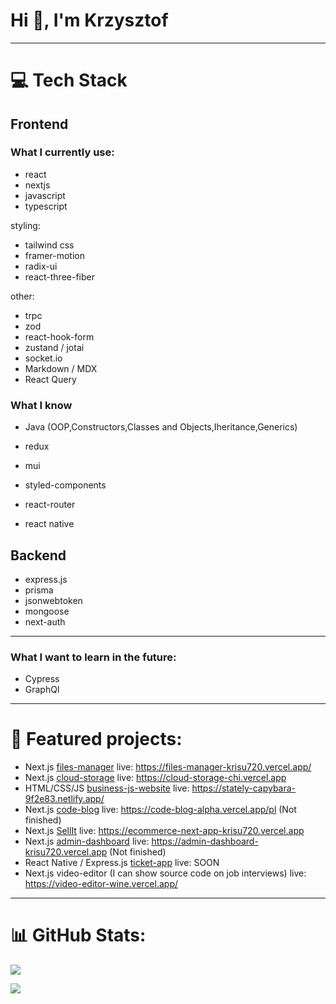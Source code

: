 <h1>Hi 👋, I'm Krzysztof</h1>

---

# 💻 Tech Stack
## Frontend 

### What I currently use: 

- react
- nextjs
- javascript
- typescript


styling:
- tailwind css
- framer-motion
- radix-ui
- react-three-fiber

other:
- trpc
- zod
- react-hook-form
- zustand / jotai
- socket.io
- Markdown / MDX
- React Query
  
### What I know

- Java (OOP,Constructors,Classes and Objects,Iheritance,Generics)

- redux
- mui
- styled-components
- react-router
- react native 

## Backend

- express.js
- prisma
- jsonwebtoken
- mongoose
- next-auth

---

### What I want to learn in the future:
- Cypress
- GraphQl
---

# 📝 Featured projects:
- Next.js [files-manager](https://github.com/Krisu720/files-manager) live: https://files-manager-krisu720.vercel.app/
- Next.js [cloud-storage](https://github.com/Krisu720/cloud-storage) live: https://cloud-storage-chi.vercel.app
- HTML/CSS/JS [business-js-website](https://github.com/Krisu720/business-js-website) live: https://stately-capybara-9f2e83.netlify.app/
- Next.js [code-blog](https://github.com/Krisu720/code-blog) live: https://code-blog-alpha.vercel.app/pl (Not finished)
- Next.js [SellIt](https://github.com/Krisu720/ecommerce-next-app) live: https://ecommerce-next-app-krisu720.vercel.app
- Next.js [admin-dashboard](https://github.com/Krisu720/admin-dashboard) live: https://admin-dashboard-krisu720.vercel.app (Not finished)
- React Native / Express.js [ticket-app](https://github.com/Krisu720/ticket-app) live: SOON 
- Next.js video-editor (I can show source code on job interviews) live: https://video-editor-wine.vercel.app/
---

# 📊 GitHub Stats:
![](https://github-readme-stats.vercel.app/api/top-langs/?username=krisu720&theme=blue-green&hide_border=true&include_all_commits=false&count_private=false&layout=compact)<br/>


[![](https://visitcount.itsvg.in/api?id=krisu720&icon=0&color=0)](https://visitcount.itsvg.in)

<!-- Proudly created with GPRM ( https://gprm.itsvg.in ) -->
